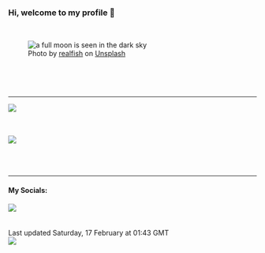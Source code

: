 <h3>Hi, welcome to my profile 👋</h3>

<br />
<figure>
  <img
    src="https://images.unsplash.com/photo-1640008142546-31f77353493e?crop=entropy&cs=tinysrgb&fit=max&fm=jpg&ixid=M3wyNzQ3MDB8MHwxfHJhbmRvbXx8fHx8fHx8fDE3MDgxMzEyMTZ8&ixlib=rb-4.0.3&q=80&w=1080&auto=format"
    alt="a full moon is seen in the dark sky" 
  />
  <figcaption>Photo by <a
    href="https://unsplash.com/@realfish?utm_source=Profile%20readme&utm_medium=referral">realfish</a> on <a
    href="https://unsplash.com/?utm_source=Profile%20readme&utm_medium=referral">Unsplash</a></figcaption>
</figure>




  <br /><br /><br />

<hr />
<img
  src="https://github-readme-stats.vercel.app/api?username=shanelucy&show_icons=true&theme=calm"
/>
<br /><br /><br />

<img 
  src="https://github-readme-stats.vercel.app/api/top-langs/?username=shanelucy&theme=calm"
/>
<br /><br /><br /><br />
<hr />
<h4>My Socials:</h4>
<a href="https://uk.linkedin.com/in/shane-lucy-4735b616a">
  <img
    src="https://img.shields.io/badge/linkedin%20-%230077B5.svg?&style=for-the-badge&logo=linkedin&logoColor=white"
  />
</a>
<br /><br /><br />
Last updated Saturday, 17 February at 01:43 GMT
<br />
<img
  src="https://github.com/ShaneLucy/ShaneLucy/workflows/README%20build/badge.svg"
/>
